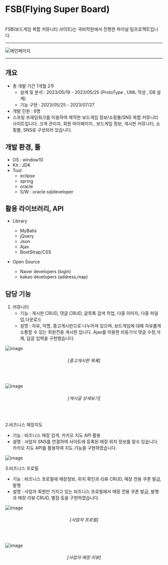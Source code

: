 # FSB(Flying Super Board)

<br>
FSB(보드게임 복합 커뮤니티 사이트)는 국비학원에서 진행한 파이널 팀프로젝트입니다.

----

![메인페이지](https://github.com/dadomee/FSB/assets/137809118/1d847855-81c2-4a3b-baac-9c59cce5654a)

----

## 개요

+ 총 개발 기간 1개월 2주
    + 설계 및 분석 : 2023/05/19 - 2023/05/25 (ProtoType , UML 작성 , DB 설계)
    + 기능 구현 : 2023/05/25 - 2023/07/27
+ 개발 인원 : 6명
+ 스프링 프레임워크를 이용하여 제작한 보드게임 정보/쇼핑몰/SNS 복합 커뮤니티 사이트입니다.
    크게 관리자, 회원 마이페이지 , 보드게임 정보, 게시판 커뮤니티, 쇼핑몰, SNS로 구성되어 있습니다.

## 개발 환경, 툴

+ OS : window10
+ Kit : JDK
+ Tool
  + eclipse
  + spring
  + oracle
  + S/W : oracle sqldeveloper

## 활용 라이브러리, API

+ Library
  + MyBatis
  + jQuery
  + Json
  + Ajax
  + BootStrap/CSS
 
+ Open Source
   + Naver developers (login)
   + kakao developers (address,map)

## 담당 기능

1. 커뮤니티
   + 기능 : 게시판 CRUD, 댓글 CRUD, 글목록 검색 작업, 다중 이미지, 다중 파일 업,다운로드
   + 설명 : 자유, 익명, 중고게시판으로 나누어져 있으며,
      보드게임에 대해 자유롭게 소통할 수 있는 회원전용 게시판 입니다.
      Ajax를 이용한 비동기식 댓글 수정,삭제, 답글 입력을 구현했습니다.

![image](https://github.com/dadomee/FSB/assets/137809118/f9ec9517-a3a8-4d6a-a9a6-26e53005a793)
<br>
<div align="center"><h6>[중고게시판 목록]</h6></div>
<br>

![image](https://github.com/dadomee/FSB/assets/137809118/8e5deeaf-894f-4d81-934d-7ed114df67d9)
<br>
<div align="center"><h6>[게시글 상세보기]</h6></div>
<br>

2.비즈니스 매장지도
  + 기능 : 비즈니스 매장 검색, 카카오 지도 API 활용
  + 설명 : 사업자 SNS를 연결하여 사이트에 등록된 매장 위치 정보를 알수 있습니다.
          카카오 지도 API를 활용하여 지도 기능을 구현하였습니다.

![image](https://github.com/dadomee/FSB/assets/137809118/dd3d2618-1b5f-4fe8-9788-acc169f66fc7)

3.비즈니스 프로필
  + 기능 : 비즈니스 프로필에 매장정보, 위치 확인과 리뷰 CRUD, 매장 전용 쿠폰 발급, 발행
  + 설명 : 사업자 회원만 가지고 있는 비즈니스 프로필에서 매장 전용 쿠폰 발급, 발행과
           매장 리뷰 CRUD, 별점 등을 구현하였습니다.

![image](https://github.com/dadomee/FSB/assets/137809118/7b3de1cc-d425-4282-8306-6b9adb33a1d3)
<br>
<div align="center"><h6>[사업자 프로필]</h6></div>
<br>

![image](https://github.com/dadomee/FSB/assets/137809118/b8a2009c-fdc6-4955-8371-358fddd748cd)
<br>
<div align="center"><h6>[사업자 매장 리뷰]</h6></div>
<br>


